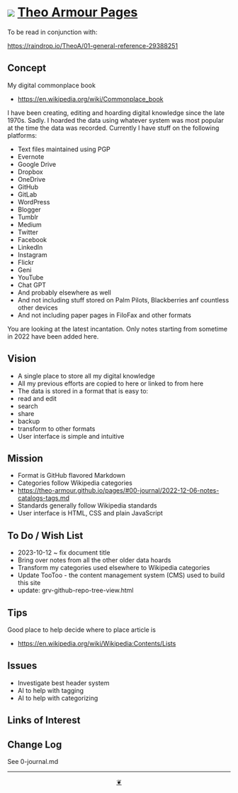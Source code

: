 # [![](https://pushme-pullyou.github.io/assets/svg/octicon.svg )](https://github.com/theo-armour/pages/ "Source code on GitHub" ) [Theo Armour Pages]( https://theo-armour.github.io/pages/ )

To be read in conjunction with:

https://raindrop.io/TheoA/01-general-reference-29388251

## Concept

My digital commonplace book

* https://en.wikipedia.org/wiki/Commonplace_book

I have been creating, editing and hoarding digital knowledge since the late 1970s. Sadly. I hoarded the data using whatever system was most popular at the time the data was recorded. Currently I have stuff on the following platforms:

* Text files maintained using PGP
* Evernote
* Google Drive
* Dropbox
* OneDrive
* GitHub
* GitLab
* WordPress
* Blogger
* Tumblr
* Medium
* Twitter
* Facebook
* LinkedIn
* Instagram
* Flickr
* Geni
* YouTube
* Chat GPT
* And probably elsewhere as well
* And not including stuff stored on Palm Pilots, Blackberries anf countless other devices
* And not including paper pages in FiloFax and other formats

You are looking at the latest incantation. Only notes starting from sometime in 2022 have been added here.

## Vision

* A single place to store all my digital knowledge
* All my previous efforts are copied to here or linked to from here
* The data is stored in a format that is easy to:
* read and edit
* search
* share
* backup
* transform to other formats
* User interface is simple and intuitive

## Mission

* Format is GitHub flavored Markdown
* Categories follow Wikipedia categories
* https://theo-armour.github.io/pages/#00-journal/2022-12-06-notes-catalogs-tags.md
* Standards generally follow Wikipedia standards
* User interface is HTML, CSS and plain JavaScript


## To Do / Wish List

* 2023-10-12 ~ fix document title
* Bring over notes from all the other older data hoards
* Transform my categories used elsewhere to Wikipedia categories
* Update TooToo - the content management system (CMS) used to build this site
* update: grv-github-repo-tree-view.html


## Tips

Good place to help decide where to place article is

* https://en.wikipedia.org/wiki/Wikipedia:Contents/Lists

## Issues

* Investigate best header system
* AI to help with tagging
* AI to help with categorizing


## Links of Interest


## Change Log

See 0-journal.md


***

<center title="Hello! Click me to go up to the top" ><a class=aDingbat href=javascript:window.scrollTo(0,0);> ❦ </a></center>
